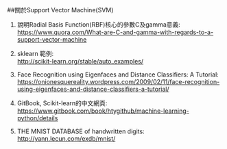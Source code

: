 ##關於Support Vector Machine(SVM)
1. 說明Radial Basis Function(RBF)核心的參數C及gamma意義:<br>
https://www.quora.com/What-are-C-and-gamma-with-regards-to-a-support-vector-machine

2. sklearn 範例:<br>
http://scikit-learn.org/stable/auto_examples/

3. Face Recognition using Eigenfaces and Distance Classifiers: A Tutorial:<br>
https://onionesquereality.wordpress.com/2009/02/11/face-recognition-using-eigenfaces-and-distance-classifiers-a-tutorial/

4. GitBook, Scikit-learn的中文網頁:<br>
https://www.gitbook.com/book/htygithub/machine-learning-python/details

5. THE MNIST DATABASE of handwritten digits:<br>
http://yann.lecun.com/exdb/mnist/
